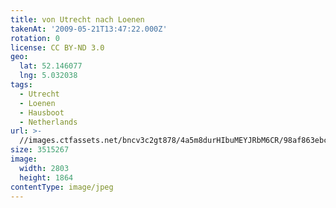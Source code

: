 ```yaml
---
title: von Utrecht nach Loenen
takenAt: '2009-05-21T13:47:22.000Z'
rotation: 0
license: CC BY-ND 3.0
geo:
  lat: 52.146077
  lng: 5.032038
tags:
  - Utrecht
  - Loenen
  - Hausboot
  - Netherlands
url: >-
  //images.ctfassets.net/bncv3c2gt878/4a5m8durHIbuMEYJRbM6CR/98af863ebce9af9190240a723321b77e/von-utrecht-nach-loenen_4377972755_o
size: 3515267
image:
  width: 2803
  height: 1864
contentType: image/jpeg
---
```



